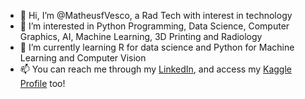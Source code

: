 - 👋 Hi, I’m @MatheusfVesco, a Rad Tech with interest in technology
- 👀 I’m interested in Python Programming, Data Science, Computer Graphics, AI, Machine Learning, 3D Printing and Radiology
- 🌱 I’m currently learning R for data science and Python for Machine Learning and Computer Vision
- 📫 You can reach me through my [LinkedIn](https://www.linkedin.com/in/matheus-farinaro-vesco/), and access my [Kaggle Profile](https://www.kaggle.com/matheusfvesco) too!

<!---
MatheusfVesco/MatheusfVesco is a ✨ special ✨ repository because its `README.md` (this file) appears on your GitHub profile.
You can click the Preview link to take a look at your changes.
--->
